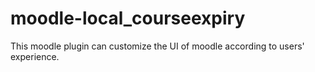# moodle-local_courseexpiry
This moodle plugin can customize the UI of moodle according to users' experience.
